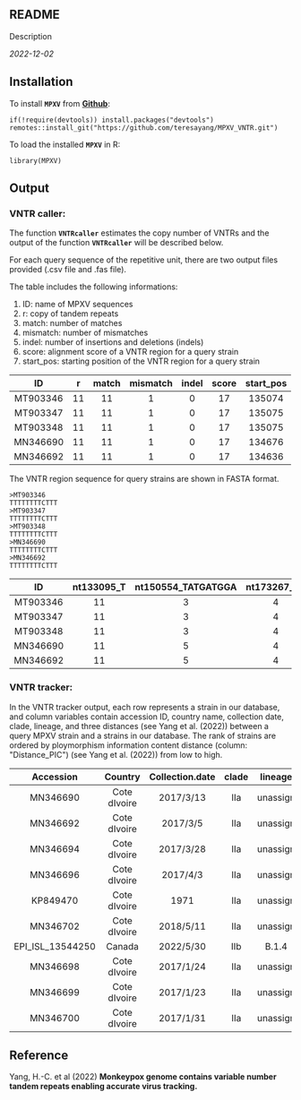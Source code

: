 ## README
Description

*2022-12-02*

## Installation

To install **`MPXV`** from [**Github**](https://github.com/teresayang/MPXV_VNTR.git):

```{r Installation from GitHub, eval = FALSE}
if(!require(devtools)) install.packages("devtools")
remotes::install_git("https://github.com/teresayang/MPXV_VNTR.git")
```

To load the installed **`MPXV`** in R:

```{r Load MPXV, eval = FALSE}
library(MPXV)
```



## Output

### VNTR caller: ###
The function **`VNTRcaller`** estimates the copy number of VNTRs and the output of the function **`VNTRcaller`** will be described below.

For each query sequence of the repetitive unit, there are two output files provided (.csv file and .fas file).

The table includes the following informations:
1. ID: name of MPXV sequences
2. r: copy of tandem repeats
3. match: number of matches
4. mismatch: number of mismatches
5. indel: number of insertions and deletions (indels)
6. score: alignment score of a VNTR region for a query strain
7. start_pos: starting position of the VNTR region for a query strain

| ID       | r  | match | mismatch | indel | score | start_pos  |
|:--------:|:---:|:-----:|:--------:|:-----:|:-----:|:----------:|
| MT903346 | 11 | 11    | 1        | 0     | 17    | 135074     |
| MT903347 | 11 | 11    | 1        | 0     | 17    | 135075     |
| MT903348 | 11 | 11    | 1        | 0     | 17    | 135075     |
| MN346690 | 11 | 11    | 1        | 0     | 17    | 134676     |
| MN346692 | 11 | 11    | 1        | 0     | 17    | 134636     |

The VNTR region sequence for query strains are shown in FASTA format.
```
>MT903346
TTTTTTTTCTTT
>MT903347
TTTTTTTTCTTT
>MT903348
TTTTTTTTCTTT
>MN346690
TTTTTTTTCTTT
>MN346692
TTTTTTTTCTTT
```


| ID       | nt133095_T | nt150554_TATGATGGA | nt173267_AT | nt179074_ATATACATT  |
|:--------:|:----------:|:------------------:|:-----------:|:-------------------:|
| MT903346 | 11         | 3                  | 4           | 26                  |
| MT903347 | 11         | 3                  | 4           | 26                  |
| MT903348 | 11         | 3                  | 4           | 26                  |
| MN346690 | 11         | 5                  | 4           | 14                  |
| MN346692 | 11         | 5                  | 4           | 15                  |


### VNTR tracker: ###
In the VNTR tracker output, each row represents a strain in our database, and column variables contain accession ID, country name, collection date, clade, lineage, and three distances (see Yang et al. (2022)) between a query MPXV strain and a strains in our database. 
The rank of strains are ordered by ploymorphism information content distance (column: "Distance_PIC") (see Yang et al. (2022)) from low to high. 

| Accession        | Country      | Collection.date | clade | lineage  | Distance_PIC | Distance_L  | Distance_entropy  |
|:----------------:|:------------:|:---------------:|:-----:|:--------:|:------------:|:-----------:|:-----------------:|
| MN346690         | Cote dIvoire | 2017/3/13       | IIa   | unassign | 0            | 0           | 0                 |
| MN346692         | Cote dIvoire | 2017/3/5        | IIa   | unassign | 0.004872201  | 0.007389163 | 0.004750482       |
| MN346694         | Cote dIvoire | 2017/3/28       | IIa   | unassign | 0.004872201  | 0.007389163 | 0.004750482       |
| MN346696         | Cote dIvoire | 2017/4/3        | IIa   | unassign | 0.019488804  | 0.02955665  | 0.019001927       |
| KP849470         | Cote dIvoire | 1971            | IIa   | unassign | 0.030844508  | 0.073219884 | 0.030573661       |
| MN346702         | Cote dIvoire | 2018/5/11       | IIa   | unassign | 0.048722011  | 0.073891626 | 0.047504818       |
| EPI_ISL_13544250 | Canada       | 2022/5/30       | IIb   | B.1.4    | 0.048765167  | 0.07320153  | 0.049289862       |
| MN346698         | Cote dIvoire | 2017/1/24       | IIa   | unassign | 0.060627581  | 0.100761308 | 0.059279532       |
| MN346699         | Cote dIvoire | 2017/1/23       | IIa   | unassign | 0.060627581  | 0.100761308 | 0.059279532       |
| MN346700         | Cote dIvoire | 2017/1/31       | IIa   | unassign | 0.060627581  | 0.100761308 | 0.059279532       |

## Reference ##
Yang, H.-C. et al (2022) **Monkeypox genome contains variable number tandem repeats enabling
accurate virus tracking.**
